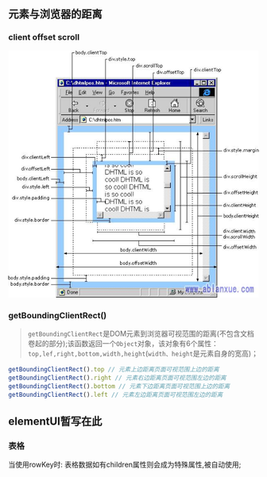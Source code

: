 ## 元素与浏览器的距离

### client offset scroll
![](./pic.png)

### getBoundingClientRect()
> `getBoundingClientRect`是DOM元素到浏览器可视范围的距离(不包含文档卷起的部分);该函数返回一个`Object`对象，该对象有6个属性：`top,lef,right,bottom,width,height`(`width、height`是元素自身的宽高)；
```js
getBoundingClientRect().top // 元素上边距离页面可视范围上边的距离
getBoundingClientRect().right // 元素右边距离页面可视范围左边的距离
getBoundingClientRect().bottom // 元素下边距离页面可视范围上边的距离
getBoundingClientRect().left // 元素左边距离页面可视范围左边的距离
```

## elementUI暂写在此
### 表格
当使用rowKey时: 表格数据如有children属性则会成为特殊属性,被自动使用;
